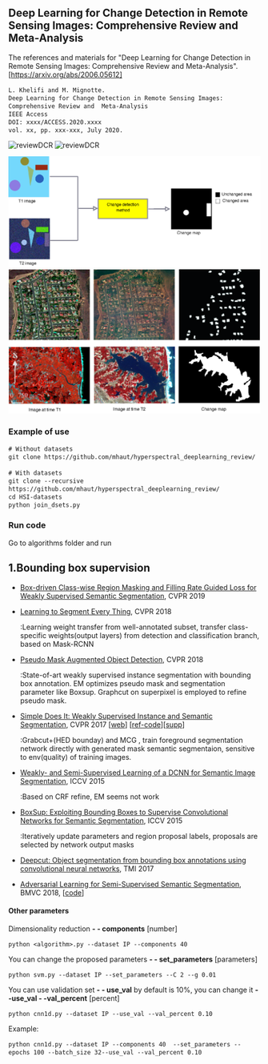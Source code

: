 ## Deep Learning for Change Detection in Remote Sensing Images: Comprehensive Review and  Meta-Analysis
  
The references and materials for "Deep Learning for Change Detection in Remote Sensing Images: Comprehensive Review and  Meta-Analysis".  
[https://arxiv.org/abs/2006.05612]
```
L. Khelifi and M. Mignotte.
Deep Learning for Change Detection in Remote Sensing Images: Comprehensive Review and  Meta-Analysis
IEEE Access
DOI: xxxx/ACCESS.2020.xxxx
vol. xx, pp. xxx-xxx, July 2020.
```

![reviewDCR](lazharkhelifi/deeplearning_changedetection_remotesensing_review/images/fig-1.png)
![reviewDCR](lazharkhelifi/deeplearning_changedetection_remotesensing_review/images/fig-2.png)


![reviewDCR](/images/fig-1.png)
![reviewDCR](/images/fig-2.png)
### Example of use
```
# Without datasets
git clone https://github.com/mhaut/hyperspectral_deeplearning_review/

# With datasets
git clone --recursive https://github.com/mhaut/hyperspectral_deeplearning_review/
cd HSI-datasets
python join_dsets.py
```

### Run code
Go to algorithms folder and run



<h2 id="1">1.Bounding box supervision</h2>

* [Box-driven Class-wise Region Masking and Filling Rate Guided Loss for Weakly Supervised Semantic Segmentation](https://arxiv.org/abs/1904.11693), CVPR 2019 

* [Learning to Segment Every Thing](https://arxiv.org/abs/1711.10370), CVPR 2018

	:Learning weight transfer from well-annotated subset, transfer class-specific weights(output layers) from detection and classification branch, based on Mask-RCNN

* [Pseudo Mask Augmented Object Detection](https://arxiv.org/abs/1803.05858), CVPR 2018

	:State-of-art weakly supervised instance segmentation with bounding box annotation. EM optimizes pseudo mask and segmentation parameter like Boxsup. Graphcut on superpixel is employed to refine pseudo mask. 

* [Simple Does It: Weakly Supervised Instance and Semantic Segmentation](https://arxiv.org/abs/1603.07485), CVPR 2017 \[[web](https://www.mpi-inf.mpg.de/departments/computer-vision-and-multimodal-computing/research/weakly-supervised-learning/simple-does-it-weakly-supervised-instance-and-semantic-segmentation/)\] \[[ref-code](https://github.com/philferriere/tfwss)\]\[[supp](http://openaccess.thecvf.com/content_cvpr_2017/supplemental/Khoreva_Simple_Does_It_2017_CVPR_supplemental.pdf)\]

	:Grabcut+(HED bounday) and MCG , train foreground segmentation network directly with generated mask semantic segmentaion, sensitive to env(quality) of training images. 

* [Weakly- and Semi-Supervised Learning of a DCNN for Semantic Image Segmentation](https://arxiv.org/abs/1502.02734), ICCV 2015

	:Based on CRF refine, EM seems not work

* [BoxSup: Exploiting Bounding Boxes to Supervise Convolutional Networks for Semantic Segmentation](https://arxiv.org/abs/1503.01640), ICCV 2015

	:Iteratively update parameters and region proposal labels, proposals are selected by network output masks

* [Deepcut: Object segmentation from bounding box annotations using convolutional neural networks](https://pdfs.semanticscholar.org/9732/f55c55512309e24a88ae4f0728cc763b626f.pdf), TMI 2017

* [Adversarial Learning for Semi-Supervised Semantic Segmentation](https://arxiv.org/abs/1802.07934), BMVC 2018, \[[code](https://github.com/hfslyc/AdvSemiSeg)\]



#### Other parameters
Dimensionality reduction **- - components** [number]
```
python <algorithm>.py --dataset IP --components 40
```
You can change the proposed parameters  **- - set_parameters** [parameters]
```
python svm.py --dataset IP --set_parameters --C 2 --g 0.01
```
You can use validation set  **- - use_val** by default is 10%, you can change it **- -use_val - -val_percent** [percent]
```
python cnn1d.py --dataset IP --use_val --val_percent 0.10
```
Example:
```
python cnn1d.py --dataset IP --components 40  --set_parameters --epochs 100 --batch_size 32--use_val --val_percent 0.10
```
